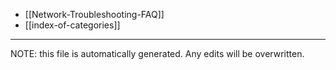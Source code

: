 * [[Network-Troubleshooting-FAQ]]
* [[index-of-categories]]

*****
NOTE: this file is automatically generated. Any edits will be overwritten.
